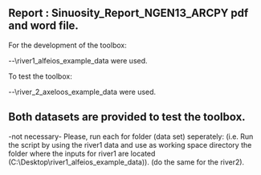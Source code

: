 Report : Sinuosity_Report_NGEN13_ARCPY pdf and word file.
------------------------------------------------------------
For the development of the toolbox:

--\river1_alfeios_example_data were used.

To test the toolbox:

--\river_2_axeloos_example_data were used.

Both datasets are provided to test the toolbox.
-------------------------------------------------------------

-not necessary-
Please, run each for folder (data set) seperately:
(i.e. Run the script by using the river1 data and use as working space directory the folder where the inputs for river1 are located (C:\Desktop\river1_alfeios_example_data)).
(do the same for the river2). 


